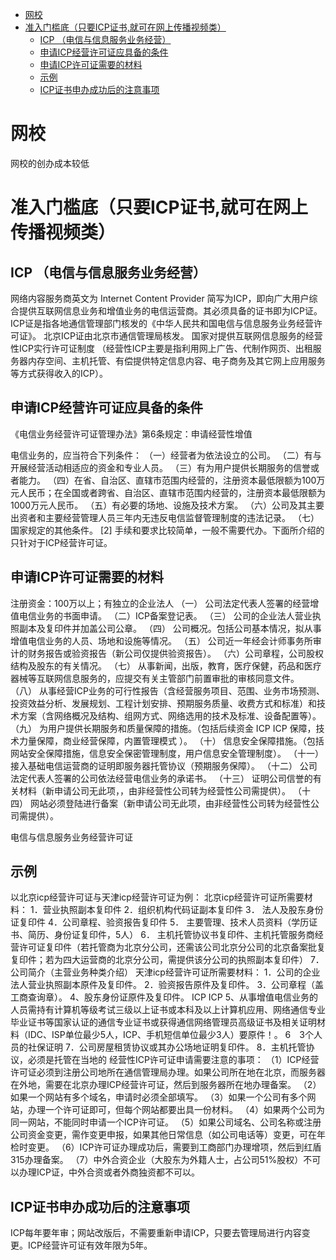 <!-- TOC -->

- [网校](#网校)
- [准入门槛底（只要ICP证书,就可在网上传播视频类）](#准入门槛底只要icp证书就可在网上传播视频类)
    - [ICP （电信与信息服务业务经营）](#icp-电信与信息服务业务经营)
    - [申请ICP经营许可证应具备的条件](#申请icp经营许可证应具备的条件)
    - [申请ICP许可证需要的材料](#申请icp许可证需要的材料)
    - [示例](#示例)
    - [ICP证书申办成功后的注意事项](#icp证书申办成功后的注意事项)

<!-- /TOC -->


# 网校

网校的创办成本较低

# 准入门槛底（只要ICP证书,就可在网上传播视频类）

## ICP （电信与信息服务业务经营）


网络内容服务商英文为 Internet Content Provider 简写为ICP，即向广大用户综合提供互联网信息业务和增值业务的电信运营商。其必须具备的证书即为ICP证。ICP证是指各地通信管理部门核发的《中华人民共和国电信与信息服务业务经营许可证》。
北京ICP证由北京市通信管理局核发。
国家对提供互联网信息服务的经营性ICP实行许可证制度 （经营性ICP主要是指利用网上广告、代制作网页、出租服务器内存空间、主机托管、有偿提供特定信息内容、电子商务及其它网上应用服务等方式获得收入的ICP）。


## 申请ICP经营许可证应具备的条件

《电信业务经营许可证管理办法》第6条规定：申请经营性增值

电信业务的，应当符合下列条件：
（一）经营者为依法设立的公司。
（二）有与开展经营活动相适应的资金和专业人员。
（三）有为用户提供长期服务的信誉或者能力。
（四）在省、自治区、直辖市范围内经营的，注册资本最低限额为100万元人民币；在全国或者跨省、自治区、直辖市范围内经营的，注册资本最低限额为1000万元人民币。
（五）有必要的场地、设施及技术方案。
（六）公司及其主要出资者和主要经营管理人员三年内无违反电信监督管理制度的违法记录。
（七）国家规定的其他条件。 [2] 
手续和要求比较简单，一般不需要代办。下面所介绍的只针对于ICP经营许可证。

## 申请ICP许可证需要的材料

注册资金：100万以上；有独立的企业法人
（一） 公司法定代表人签署的经营增值电信业务的书面申请。
（二）ICP备案登记表。
（三） 公司的企业法人营业执照副本及复印件并加盖公司公章。
（四） 公司概况。包括公司基本情况，拟从事增值电信业务的人员、场地和设施等情况。
（五） 公司近一年经会计师事务所审计的财务报告或验资报告（新公司仅提供验资报告）。
（六）公司章程，公司股权结构及股东的有关情况。
（七） 从事新闻，出版，教育，医疗保健，药品和医疗器械等互联网信息服务的，应提交有关主管部门前置审批的审核同意文件。
（八） 从事经营ICP业务的可行性报告（含经营服务项目、范围、业务市场预测、投资效益分析、发展规划、工程计划安排、预期服务质量、收费方式和标准）和技术方案（含网络概况及结构、组网方式、网络选用的技术及标准、设备配置等）。
（九） 为用户提供长期服务和质量保障的措施。（包括后续资金
ICP
ICP
保障，技术力量保障，商业经营保障，内置管理模式 ）。
（十） 信息安全保障措施。（包括网站安全保障措施，信息安全保密管理制度，用户信息安全管理制度）。
（十一） 接入基础电信运营商的证明即服务器托管协议（预期服务保障）。
（十二） 公司法定代表人签署的公司依法经营电信业务的承诺书。
（十三） 证明公司信誉的有关材料（新申请公司无此项，，由非经营性公司转为经营性公司需提供）。
（十四） 网站必须登陆进行备案（新申请公司无此项，由非经营性公司转为经营性公司需提供）。

电信与信息服务业务经营许可证


## 示例

以北京icp经营许可证与天津icp经营许可证为例：
北京icp经营许可证所需要材料：
1．营业执照副本复印件
2．组织机构代码证副本复印件
3． 法人及股东身份证复印件
4．公司章程、验资报告复印件
5． 主要管理、技术人员资料（学历证书、简历、身份证复印件，5人）
6． 主机托管协议书复印件、主机托管服务商经营许可证复印件（若托管商为北京分公司，还需该公司北京分公司的北京备案批复复印件；若为四大运营商的北京分公司，需提供该分公司的执照副本复印件）
7． 公司简介（主营业务种类介绍）
天津icp经营许可证所需要材料：
1．公司的企业法人营业执照副本原件及复印件。
2．验资报告原件及复印件。
3．公司章程（盖工商查询章）。
4、股东身份证原件及复印件。
ICP
ICP
5、从事增值电信业务的人员需持有计算机等级考试三级以上证书或本科及以上计算机应用、网络通信专业毕业证书等国家认证的通信专业证书或获得通信网络管理员高级证书及相关证明材料（IDC、ISP单位最少5人，ICP、手机短信单位最少3人）要原件！。
6　3个人员的社保证明
7．公司房屋租赁协议或其办公场地证明复印件。
8．主机托管协议，必须是托管在当地的
经营性ICP许可证申请需要注意的事项：
（1）ICP经营许可证必须到注册公司地所在通信管理局办理。如果公司所在地在北京，而服务器在外地，需要在北京办理ICP经营许可证，然后到服务器所在地办理备案。
（2）如果一个网站有多个域名，申请时必须全部填写。
（3）如果一个公司有多个网站，办理一个许可证即可，但每个网站都要出具一份材料。
（4）如果两个公司为同一网站，不能同时申请一个ICP许可证。
（5）如果公司域名、公司名称或注册公司资金变更，需作变更申报，如果其他日常信息（如公司电话等）变更，可在年检时变更。
（6）ICP许可证办理成功后，需要到工商部门办理增项，然后到红盾315办理备案。
（7）中外合资企业（大股东为外籍人士，占公司51%股权）不可以办理ICP证，中外合资或者外商独资都不可以。

## ICP证书申办成功后的注意事项

ICP每年要年审；网站改版后，不需要重新申请ICP，只要去管理局进行内容变更。ICP经营许可证有效年限为5年。
